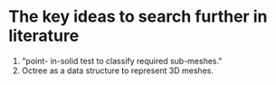 
# The key ideas to search further in literature

1. "point- in-solid test to classify required sub-meshes."
2. Octree as a data structure to represent 3D meshes.